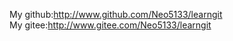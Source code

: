 My github:<http://www.github.com/Neo5133/learngit><br/>
My gitee:<http://www.gitee.com/Neo5133/learngit><br/>
